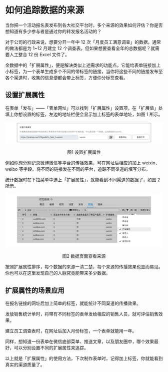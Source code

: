 # 如何追踪数据的来源

当你把一个活动报名表发布到各大社交平台时，多个来源的效果如何评估？你是否想知道有多少参与者是通过你的转发报名活动的？

对于公司的行政来说，想要分开一年中 12 次「月度员工满意调查」的数据，通常的做法都是为 1~12 月建立 12 个调查表。但如果想要查看全年的总数据呢？就需要人工整合 12 份 Excel 文件了。

金数据中的「扩展属性」，便是解决类似上述需求的功能点，它能给表单链接加上小标签，为一个表单生成多个不同的带标签的链接，当你将这些不同的链接发布至各个渠道时，收集的信息便都会带上标签，方便你分标签查看。

## 设置扩展属性

在表单「发布」——「表单网址」可以找到「扩展属性」设置项，在「扩展值」处填上你想设置的标签，左边的地址栏便会显示加上标签的表单地址，如图 1 所示。

![](/assets/扩展属性-设置扩展属性.png)

<center>图1 设置扩展属性</center>

例如你想分别记录微博微信等平台的传播效果，可在网址后相应的加上 weixin、weibo 等字段。将不同的链接发在不同的平台，追踪不同渠道的填写分布。

统计数据时在下拉菜单中选上「扩展属性」，就能看到不同渠道的数据了，如图 2 所示。

![](/assets/扩展属性-数据页面查看来源.png)

<center>图2 数据页面查看来源</center>

按照扩展属性排序，每个数据的来源一清二楚，每个来源的传播效果也显而易见。你也可以在这里发现自己的人脉究竟能带来多少数据。

## 扩展属性的场景应用

在报名链接的网址后加上简单的标签，就能统计不同渠道的传播效果。

发放销售统计单时，将带有不同标签的表单发给相应的销售人员，就可评估销售效果。

建立员工调查表时，在网址后加入月份标签，一个表单就能用一年。

同样，想知道一份表单在微信底部菜单、推送文章，以及朋友圈中，哪个效果最好，可以分别设置不同的扩展属性来追踪。

以上就是「扩展属性」的使用方法，下次制作表单时，记得加上标签，你就能看到真实的渠道质量了。

